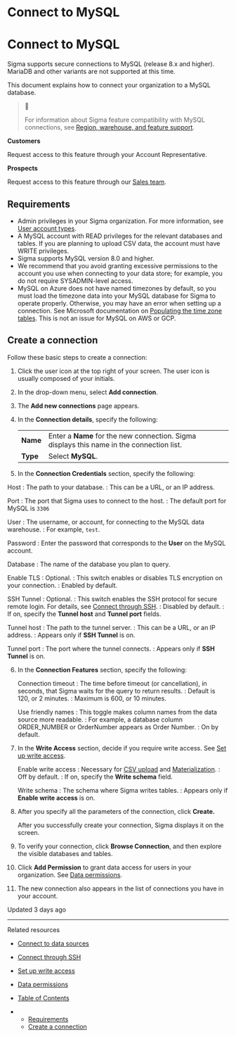 # Connect to MySQL

# Connect to MySQL

Sigma supports secure connections to MySQL (release 8.x and higher). MariaDB and other variants are not supported at this time.

This document explains how to connect your organization to a MySQL database.

> 📘
>
> For information about Sigma feature compatibility with MySQL connections, see [Region, warehouse, and feature support](/docs/region-warehouse-and-feature-support).

**Customers**

Request access to this feature through your Account Representative.

**Prospects**

Request access to this feature through our [Sales team](https://www.sigmacomputing.com/request-a-demo).

## Requirements

* Admin privileges in your Sigma organization. For more information, see [User account types](/docs/user-account-types).
* A MySQL account with READ privileges for the relevant databases and tables. If you are planning to upload CSV data, the account must have WRITE privileges.
* Sigma supports MySQL version 8.0 and higher.
* We recommend that you avoid granting excessive permissions to the account you use when connecting to your data store; for example, you do not require SYSADMIN-level access.
* MySQL on Azure does not have named timezones by default, so you must load the timezone data into your MySQL database for Sigma to operate properly. Otherwise, you may have an error when setting up a connection. See Microsoft documentation on [Populating the time zone tables](https://learn.microsoft.com/en-us/azure/mysql/single-server/how-to-server-parameters#populating-the-time-zone-tables). This is not an issue for MySQL on AWS or GCP.

## Create a connection

Follow these basic steps to create a connection:

1. Click the user icon at the top right of your screen.
   The user icon is usually composed of your initials.
2. In the drop-down menu, select **Add connection**.
3. The **Add new connections** page appears.
4. In the **Connection details**, specify the following:

   |  |  |
   | --- | --- |
   | **Name** | Enter a **Name** for the new connection. Sigma displays this name in the connection list. |
   | **Type** | Select **MySQL**. |
5. In the **Connection Credentials** section, specify the following:

Host
:   The path to your database.
:   This can be a URL, or an IP address.

Port
:   The port that Sigma uses to connect to the host.
:   The default port for MySQL is `3306`

User
:   The username, or account, for connecting to the MySQL data warehouse.
:   For example, `test`.

Password
:   Enter the password that corresponds to the **User** on the MySQL account.

Database
:   The name of the database you plan to query.

Enable TLS
:   Optional.
:   This switch enables or disables TLS encryption on your connection.
:   Enabled by default.

SSH Tunnel
:   Optional.
:   This switch enables the SSH protocol for secure remote login. For details, see [Connect through SSH](https://help.sigmacomputing.com/docs/connect-through-ssh).
:   Disabled by default.
:   If on, specify the **Tunnel host** and **Tunnel port** fields.

Tunnel host
:   The path to the tunnel server.
:   This can be a URL, or an IP address.
:   Appears only if **SSH Tunnel** is on.

Tunnel port
:   The port where the tunnel connects.
:   Appears only if **SSH Tunnel** is on.

6. In the **Connection Features** section, specify the following:

   Connection timeout
   :   The time before timeout (or cancellation), in seconds, that Sigma waits for the query to return results.
   :   Default is 120, or 2 minutes.
   :   Maximum is 600, or 10 minutes.

   Use friendly names
   :   This toggle makes column names from the data source more readable.
   :   For example, a database column ORDER\_NUMBER or OrderNumber appears as Order Number.
   :   On by default.
7. In the **Write Access** section, decide if you require write access. See [Set up write access](/docs/set-up-write-access).

   Enable write access
   :   Necessary for [CSV upload](https://help.sigmacomputing.com/docs/upload-csvs) and [Materialization](https://help.sigmacomputing.com/docs/materialization).
   :   Off by default.
   :   If on, specify the **Write schema** field.

   Write schema
   :   The schema where Sigma writes tables.
   :   Appears only if **Enable write access** is on.
8. After you specify all the parameters of the connection, click **Create.**

   After you successfully create your connection, Sigma displays it on the screen.
9. To verify your connection, click **Browse Connection**, and then explore the visible databases and tables.
10. Click **Add Permission** to grant data access for users in your organization.
    See [Data permissions](/docs/data-permissions-overview).
11. The new connection also appears in the list of connections you have in your account.

Updated 3 days ago

---

Related resources

* [Connect to data sources](/docs/connect-to-data-sources)
* [Connect through SSH](/docs/connect-through-ssh)
* [Set up write access](/docs/set-up-write-access)
* [Data permissions](/docs/data-permissions)

* [Table of Contents](#)
* + [Requirements](#requirements)
  + [Create a connection](#create-a-connection)